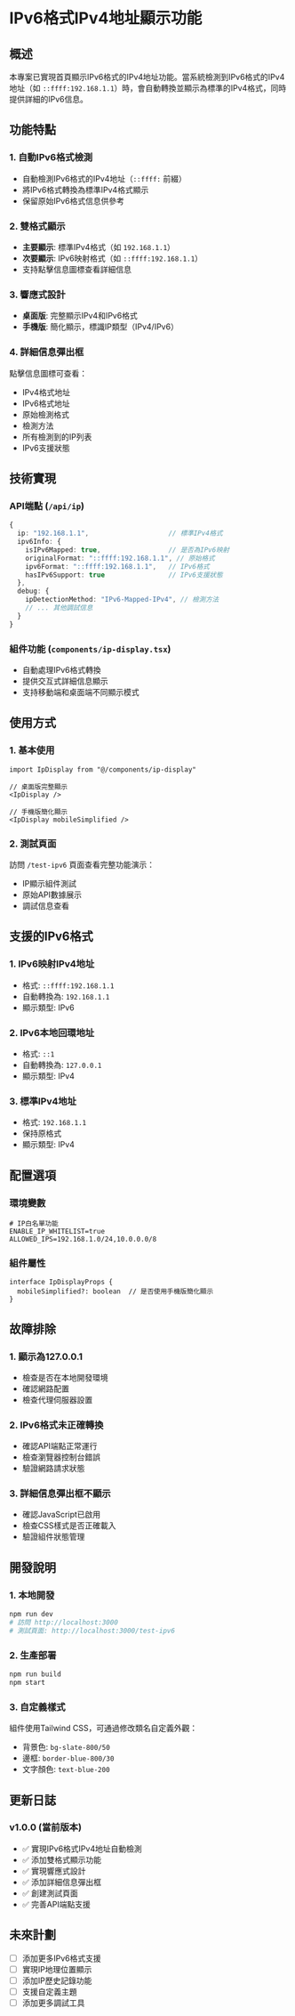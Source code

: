 # IPv6格式IPv4地址顯示功能

## 概述

本專案已實現首頁顯示IPv6格式的IPv4地址功能。當系統檢測到IPv6格式的IPv4地址（如 `::ffff:192.168.1.1`）時，會自動轉換並顯示為標準的IPv4格式，同時提供詳細的IPv6信息。

## 功能特點

### 1. 自動IPv6格式檢測
- 自動檢測IPv6格式的IPv4地址（`::ffff:` 前綴）
- 將IPv6格式轉換為標準IPv4格式顯示
- 保留原始IPv6格式信息供參考

### 2. 雙格式顯示
- **主要顯示**: 標準IPv4格式（如 `192.168.1.1`）
- **次要顯示**: IPv6映射格式（如 `::ffff:192.168.1.1`）
- 支持點擊信息圖標查看詳細信息

### 3. 響應式設計
- **桌面版**: 完整顯示IPv4和IPv6格式
- **手機版**: 簡化顯示，標識IP類型（IPv4/IPv6）

### 4. 詳細信息彈出框
點擊信息圖標可查看：
- IPv4格式地址
- IPv6格式地址
- 原始檢測格式
- 檢測方法
- 所有檢測到的IP列表
- IPv6支援狀態

## 技術實現

### API端點 (`/api/ip`)
```typescript
{
  ip: "192.168.1.1",                    // 標準IPv4格式
  ipv6Info: {
    isIPv6Mapped: true,                 // 是否為IPv6映射
    originalFormat: "::ffff:192.168.1.1", // 原始格式
    ipv6Format: "::ffff:192.168.1.1",   // IPv6格式
    hasIPv6Support: true                // IPv6支援狀態
  },
  debug: {
    ipDetectionMethod: "IPv6-Mapped-IPv4", // 檢測方法
    // ... 其他調試信息
  }
}
```

### 組件功能 (`components/ip-display.tsx`)
- 自動處理IPv6格式轉換
- 提供交互式詳細信息顯示
- 支持移動端和桌面端不同顯示模式

## 使用方式

### 1. 基本使用
```tsx
import IpDisplay from "@/components/ip-display"

// 桌面版完整顯示
<IpDisplay />

// 手機版簡化顯示
<IpDisplay mobileSimplified />
```

### 2. 測試頁面
訪問 `/test-ipv6` 頁面查看完整功能演示：
- IP顯示組件測試
- 原始API數據展示
- 調試信息查看

## 支援的IPv6格式

### 1. IPv6映射IPv4地址
- 格式: `::ffff:192.168.1.1`
- 自動轉換為: `192.168.1.1`
- 顯示類型: IPv6

### 2. IPv6本地回環地址
- 格式: `::1`
- 自動轉換為: `127.0.0.1`
- 顯示類型: IPv4

### 3. 標準IPv4地址
- 格式: `192.168.1.1`
- 保持原格式
- 顯示類型: IPv4

## 配置選項

### 環境變數
```env
# IP白名單功能
ENABLE_IP_WHITELIST=true
ALLOWED_IPS=192.168.1.0/24,10.0.0.0/8
```

### 組件屬性
```tsx
interface IpDisplayProps {
  mobileSimplified?: boolean  // 是否使用手機版簡化顯示
}
```

## 故障排除

### 1. 顯示為127.0.0.1
- 檢查是否在本地開發環境
- 確認網路配置
- 檢查代理伺服器設置

### 2. IPv6格式未正確轉換
- 確認API端點正常運行
- 檢查瀏覽器控制台錯誤
- 驗證網路請求狀態

### 3. 詳細信息彈出框不顯示
- 確認JavaScript已啟用
- 檢查CSS樣式是否正確載入
- 驗證組件狀態管理

## 開發說明

### 1. 本地開發
```bash
npm run dev
# 訪問 http://localhost:3000
# 測試頁面: http://localhost:3000/test-ipv6
```

### 2. 生產部署
```bash
npm run build
npm start
```

### 3. 自定義樣式
組件使用Tailwind CSS，可通過修改類名自定義外觀：
- 背景色: `bg-slate-800/50`
- 邊框: `border-blue-800/30`
- 文字顏色: `text-blue-200`

## 更新日誌

### v1.0.0 (當前版本)
- ✅ 實現IPv6格式IPv4地址自動檢測
- ✅ 添加雙格式顯示功能
- ✅ 實現響應式設計
- ✅ 添加詳細信息彈出框
- ✅ 創建測試頁面
- ✅ 完善API端點支援

## 未來計劃

- [ ] 添加更多IPv6格式支援
- [ ] 實現IP地理位置顯示
- [ ] 添加IP歷史記錄功能
- [ ] 支援自定義主題
- [ ] 添加更多調試工具 